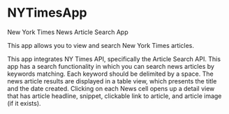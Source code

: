 # NYTimesApp

New York Times News Article Search App

This app allows you to view and search New York Times articles.

This app integrates NY Times API, specifically the Article Search API. 
This app has a search functionality in which you can search news articles by keywords matching. Each keyword should be delimited by a space. The news article results are displayed in a table view, which presents the title and the date created. Clicking on each News cell opens up a detail view that has article headline, snippet, clickable link to article, and article image (if it exists). 
